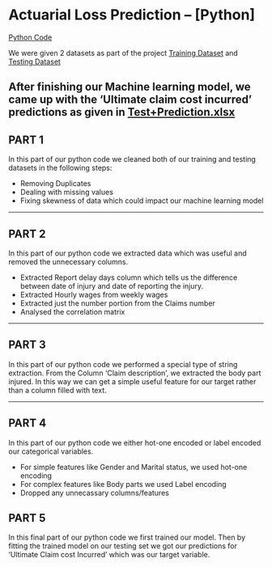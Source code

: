 # Actuarial Loss Prediction – [Python]
[Python Code](https://github.com/YathharthhGarg/Actuarial_Loss_Prediction/blob/main/Actlpred.ipynb)

We were given 2 datasets as part of the project
[Training Dataset]( https://github.com/YathharthhGarg/Actuarial_Loss_Prediction/blob/main/train.csv) and [Testing Dataset]( https://github.com/YathharthhGarg/Actuarial_Loss_Prediction/blob/main/test.csv)

After finishing our Machine learning model, we came up with the ‘Ultimate claim cost incurred’ predictions as given in [Test+Prediction.xlsx]( https://github.com/YathharthhGarg/Actuarial_Loss_Prediction/blob/main/test%2Bprediction.xlsx)
---
## PART 1
In this part of our python code we cleaned both of our training and testing datasets in the following steps:
-	Removing Duplicates
-	Dealing with missing values
-	Fixing skewness of data which could impact our machine learning model
---

## PART 2
In this part of our python code we extracted data which was useful and removed the unnecessary columns.
-	Extracted Report delay days column which tells us the difference between date of injury and date of reporting the injury.
-	Extracted Hourly wages from weekly wages
-	Extracted just the number portion from the Claims number
-	Analysed the correlation matrix
---

## PART 3
In this part of our python code we performed a special type of string extraction. From the Column ‘Claim description’, we extracted the body part injured. In this way we can get a simple useful feature for our target rather than a column filled with text. 

---
## PART 4
In this part of our python code we either hot-one encoded or label encoded our categorical variables.
-	For simple features like Gender and Marital status, we used hot-one encoding
-	For complex features like Body parts we used Label encoding
-	Dropped any unnecassary columns/features

## PART 5
In this final part of our python code we first trained our model. Then by fitting the trained model on our testing set we got our predictions for ‘Ultimate Claim cost Incurred’ which was our target variable.


